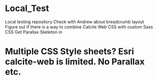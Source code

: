# Local_Test
<!-- To do list -->
Local testing repository
Check with Andrew about breadcrumb layout
Figure out if there is a way to combine Calcite Web CSS with custom Sass CSS
Get Parallax Skeleton in
# Multiple CSS Style sheets? Esri calcite-web is limited. No Parallax etc.
